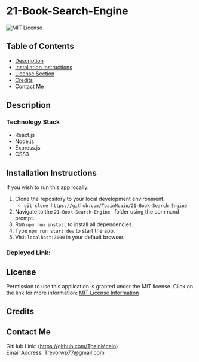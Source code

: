 # 21-Book-Search-Engine
![MIT License](https://img.shields.io/badge/license-MIT-important)

## Table of Contents
  - [Description](#description)
  - [Installation Instructions](#installation-instructions)
  - [License Section](#license)
  - [Credits](#credits)
  - [Contact Me](#contact-me)
  
## Description

### Technology Stack
* React.js
* Node.js
* Express.js
* CSS3

## Installation Instructions
If you wish to run this app locally:
1. Clone the repository to your local development environment.
    * ```git clone https://github.com/TpainMcain/21-Book-Search-Engine```
2. Navigate to the ```21-Book-Search-Engine ``` folder using the command prompt.
3. Run ```npm run install``` to install all dependencies.
4. Type ```npm run start:dev``` to start the app.
5. Visit ```localhost:3000``` in your default browser.

### Deployed Link:


## License
Permission to use this application is granted under the MIT license.
Click on the link for more information: [MIT License Information](https://opensource.org/licenses/MIT)

## Credits


## Contact Me
GitHub Link: (https://github.com/TpainMcain)<br>
Email Address: <Trevorwp77@gmail.com>
